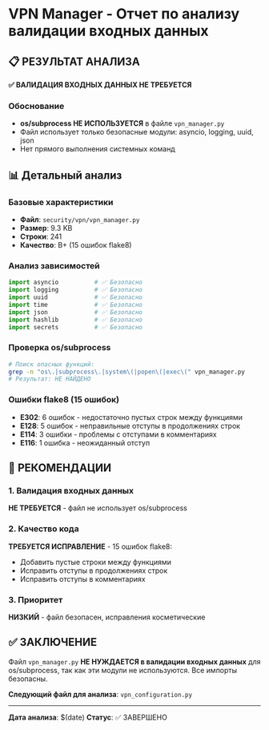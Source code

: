 # VPN Manager - Отчет по анализу валидации входных данных

## 📋 РЕЗУЛЬТАТ АНАЛИЗА

**✅ ВАЛИДАЦИЯ ВХОДНЫХ ДАННЫХ НЕ ТРЕБУЕТСЯ**

### Обоснование
- **os/subprocess НЕ ИСПОЛЬЗУЕТСЯ** в файле `vpn_manager.py`
- Файл использует только безопасные модули: asyncio, logging, uuid, json
- Нет прямого выполнения системных команд

## 📊 Детальный анализ

### Базовые характеристики
- **Файл**: `security/vpn/vpn_manager.py`
- **Размер**: 9.3 KB
- **Строки**: 241
- **Качество**: B+ (15 ошибок flake8)

### Анализ зависимостей
```python
import asyncio          # ✅ Безопасно
import logging          # ✅ Безопасно
import uuid             # ✅ Безопасно
import time             # ✅ Безопасно
import json             # ✅ Безопасно
import hashlib          # ✅ Безопасно
import secrets          # ✅ Безопасно
```

### Проверка os/subprocess
```bash
# Поиск опасных функций:
grep -n "os\.|subprocess\.|system\(|popen\(|exec\(" vpn_manager.py
# Результат: НЕ НАЙДЕНО
```

### Ошибки flake8 (15 ошибок)
- **E302**: 6 ошибок - недостаточно пустых строк между функциями
- **E128**: 5 ошибок - неправильные отступы в продолжениях строк
- **E114**: 3 ошибки - проблемы с отступами в комментариях
- **E116**: 1 ошибка - неожиданный отступ

## 🎯 РЕКОМЕНДАЦИИ

### 1. Валидация входных данных
**НЕ ТРЕБУЕТСЯ** - файл не использует os/subprocess

### 2. Качество кода
**ТРЕБУЕТСЯ ИСПРАВЛЕНИЕ** - 15 ошибок flake8:
- Добавить пустые строки между функциями
- Исправить отступы в продолжениях строк
- Исправить отступы в комментариях

### 3. Приоритет
**НИЗКИЙ** - файл безопасен, исправления косметические

## ✅ ЗАКЛЮЧЕНИЕ

Файл `vpn_manager.py` **НЕ НУЖДАЕТСЯ в валидации входных данных** для os/subprocess, так как эти модули не используются. Все импорты безопасны.

**Следующий файл для анализа**: `vpn_configuration.py`

---
**Дата анализа**: $(date)
**Статус**: ✅ ЗАВЕРШЕНО